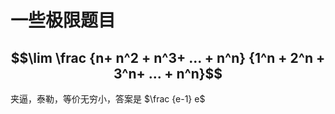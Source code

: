 # 一些极限题目

## $$\lim \frac {n+ n^2 + n^3+ ... + n^n} {1^n + 2^n + 3^n+ ... + n^n}$$

夹逼，泰勒，等价无穷小，答案是 $\frac {e-1} e$
